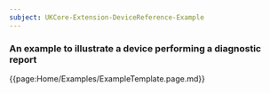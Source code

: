 ```yaml
---
subject: UKCore-Extension-DeviceReference-Example
---
```

### An example to illustrate a device performing a diagnostic report

{{page:Home/Examples/ExampleTemplate.page.md}}